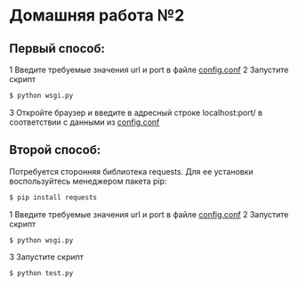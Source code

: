Домашняя работа №2
========================
Первый способ:
--------------------------
1 Введите требуемые значения url и port в файле [config.conf](./config.conf)
2 Запустите скрипт
```bash
$ python wsgi.py
```
3 Откройте браузер и введите в адресный строке localhost:port/ в соответствии с данными из [config.conf](./config.conf)

Второй способ:
--------------------------
Потребуется сторонняя библиотека requests. Для ее установки воспользуйтесь менеджером пакета pip:
```bash
$ pip install requests
```
1 Введите требуемые значения url и port в файле [config.conf](./config.conf)
2 Запустите скрипт
```bash
$ python wsgi.py
```
3 Запустите скрипт
```bash
$ python test.py
```